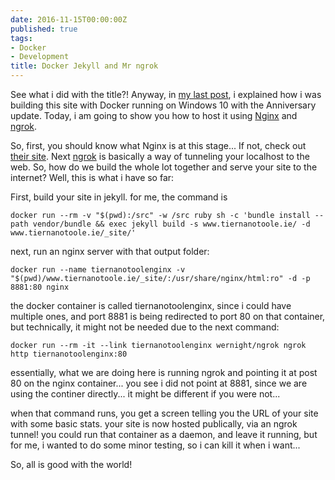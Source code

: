 ```yaml
---
date: 2016-11-15T00:00:00Z
published: true
tags:
- Docker
- Development
title: Docker Jekyll and Mr ngrok
---
```


See what i did with the title?! Anyway, in [my last post][1], i explained how i was building this site with Docker running on Windows 10 with the Anniversary update. Today, i am going to show you how to host it using [Nginx][2] and [ngrok][3].

So, first, you should know what Nginx is at this stage... If not, check out [their site][2]. Next [ngrok][3] is basically a way of tunneling your localhost to the web. So, how do we build the whole lot together and serve your site to the internet? Well, this is what i have so far:

First, build your site in jekyll. for me, the command is

    docker run --rm -v "$(pwd):/src" -w /src ruby sh -c 'bundle install --path vendor/bundle && exec jekyll build -s www.tiernanotoole.ie/ -d www.tiernanotoole.ie/_site/'

next, run an nginx server with that output folder:

    docker run --name tiernanotoolenginx -v "$(pwd)/www.tiernanotoole.ie/_site/:/usr/share/nginx/html:ro" -d -p 8881:80 nginx

the docker container is called tiernanotoolenginx, since i could have multiple ones, and port 8881 is being redirected to port 80 on that container, but technically, it might not be needed due to the next command:

    docker run --rm -it --link tiernanotoolenginx wernight/ngrok ngrok http tiernanotoolenginx:80

essentially, what we are doing here is running ngrok and pointing it at post 80 on the nginx container... you see i did not point at 8881, since we are using the continer directly... it might be different if you were not...

when that command runs, you get a screen telling you the URL of your site with some basic stats. your site is now hosted publically, via an ngrok tunnel! you could run that container as a daemon, and leave it running, but for me, i wanted to do some minor testing, so i can kill it when i want...

So, all is good with the world!

[1]:https://www.tiernanotoole.ie/2016/11/02/building-jekyll-sites-with-docker-on-windows.html
[2]:https://www.nginx.com/
[3]:https://ngrok.com/
